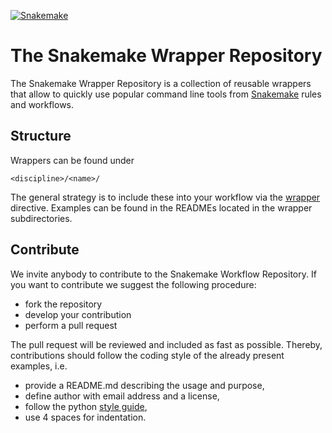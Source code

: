 [![Snakemake](https://img.shields.io/badge/snakemake-≥3.6.0-brightgreen.svg?style=flat-square)](https://bitbucket.org/johanneskoester/snakemake)

# The Snakemake Wrapper Repository

The Snakemake Wrapper Repository is a collection of reusable wrappers that allow to quickly use popular command line tools 
from [Snakemake](https://bitbucket.org/johanneskoester/snakemake) rules and workflows.

## Structure

Wrappers can be found under

```
<discipline>/<name>/
```

The general strategy is to include these into your workflow via the [wrapper](https://bitbucket.org/snakemake/snakemake/wiki/Documentation#markdown-header-external-wrapper) directive. Examples can be found in the READMEs located in the wrapper subdirectories.

## Contribute

We invite anybody to contribute to the Snakemake Workflow Repository.
If you want to contribute we suggest the following procedure:

* fork the repository
* develop your contribution
* perform a pull request

The pull request will be reviewed and included as fast as possible.
Thereby, contributions should follow the coding style of the already present examples, i.e.

* provide a README.md describing the usage and purpose,
* define author with email address and a license,
* follow the python [style guide](http://legacy.python.org/dev/peps/pep-0008),
* use 4 spaces for indentation.